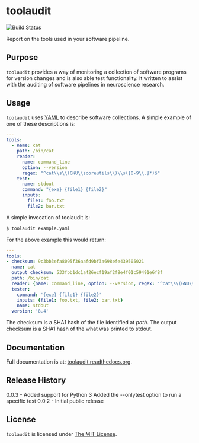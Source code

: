 # toolaudit

[![Build Status](https://travis-ci.org/jstutters/toolaudit.svg?branch=master)](https://travis-ci.org/jstutters/toolaudit)

Report on the tools used in your software pipeline.

## Purpose

`toolaudit` provides a way of monitoring a collection of software programs for
version changes and is also able test functionality.  It written to assist with
the auditing of software pipelines in neuroscience research.

## Usage

`toolaudit` uses [YAML](http://yaml.org/) to describe software collections.  A
simple example of one of these descriptions is:

```YAML
---
tools:
  - name: cat
    path: /bin/cat
    reader:
      name: command_line
      option: --version
      regex: "^cat\\s\\(GNU\\scoreutils\\)\\s([0-9\\.]*)$"
    test:
      name: stdout
      command: "{exe} {file1} {file2}"
      inputs:
        file1: foo.txt
        file2: bar.txt
```

A simple invocation of toolaudit is:
```bash
$ toolaudit example.yaml
```

For the above example this would return:

```YAML
---
tools:
- checksum: 9c3bb3efa8095f36aafd9bf3a698efe439505021
  name: cat
  output_checksum: 533fbb1dc1a426ecf19af2f8e4f01c59491e6f8f
  path: /bin/cat
  reader: {name: command_line, option: --version, regex: '^cat\s\(GNU\scoreutils\)\s([0-9\.]*)$'}
  tester:
    command: '{exe} {file1} {file2}'
    inputs: {file1: foo.txt, file2: bar.txt}
    name: stdout
  version: '8.4'
```

The checksum is a SHA1 hash of the file identified at *path*.  The output
checksum is a SHA1 hash of the what was printed to stdout.

## Documentation

Full documentation is at: [toolaudit.readthedocs.org](https://toolaudit.readthedocs.org/).


## Release History

0.0.3 - Added support for Python 3
        Added the --onlytest option to run a specific test
0.0.2 - Initial public release


## License

`toolaudit` is licensed under [The MIT License](http://opensource.org/licenses/MIT).

